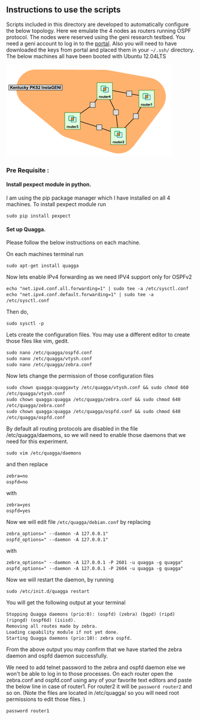 ## Instructions to use the scripts 
Scripts included in this directory are developed to automatically configure the below topology. Here we emulate the 4 nodes 
as routers running OSPF protocol. The nodes were reserved using the geni research testbed. You need a geni account to log in to the [portal](https://portal.geni.net/). Also you will need to have downloaded the keys from portal and placed them in your `~/.ssh/` directory. The below machines all have been booted with Ubuntu 12.04LTS

<img src="geniTopology.png">

### Pre Requisite : 
#### Install pexpect module in python.
I am using the pip package manager which I have 
installed on all 4 machines. To install pexpect module run 
```
sudo pip install pexpect
```
#### Set up Quagga.
Please follow the below instructions on each machine. 

On each machines terminal run 

    sudo apt-get install quagga 

Now lets enable IPv4 forwarding as we need IPV4 support only for OSPFv2 

    echo "net.ipv4.conf.all.forwarding=1" | sudo tee -a /etc/sysctl.conf 
    echo "net.ipv4.conf.default.forwarding=1" | sudo tee -a /etc/sysctl.conf

Then do, 

    sudo sysctl -p 

Lets create the configuration files. You may use a different editor to create those files like vim, gedit.  

    sudo nano /etc/quagga/ospfd.conf 
    sudo nano /etc/quagga/vtysh.conf 
    sudo nano /etc/quagga/zebra.conf 
    
Now lets change the permission of those configuration files 
    
    sudo chown quagga:quaggavty /etc/quagga/vtysh.conf && sudo chmod 660 /etc/quagga/vtysh.conf 
    sudo chown quagga:quagga /etc/quagga/zebra.conf && sudo chmod 640 /etc/quagga/zebra.conf 
    sudo chown quagga:quagga /etc/quagga/ospfd.conf && sudo chmod 640 /etc/quagga/ospfd.conf

By default all routing protocols are disabled in the file /etc/quagga/daemons, so we will need to enable those daemons that we need for this experiment. 

    sudo vim /etc/quagga/daemons

and then replace 

    zebra=no
    ospfd=no
with 

    zebra=yes
    ospfd=yes
    
Now we will edit file `/etc/quagga/debian.conf` by replacing 

    zebra_options=" --daemon -A 127.0.0.1"
    ospfd_options=" --daemon -A 127.0.0.1"

with

    zebra_options=" --daemon -A 127.0.0.1 -P 2601 -u quagga -g quagga"
    ospfd_options=" --daemon -A 127.0.0.1 -P 2604 -u quagga -g quagga"

Now we will restart the daemon, by running

    sudo /etc/init.d/quagga restart 

You will get the following output at your terminal 

    Stopping Quagga daemons (prio:0): (ospfd) (zebra) (bgpd) (ripd) (ripngd) (ospf6d) (isisd).
    Removing all routes made by zebra.
    Loading capability module if not yet done.
    Starting Quagga daemons (prio:10): zebra ospfd.

From the above output you may confirm that we have started the zebra daemon and ospfd daemon successfully. 

We need to add telnet password to the zebra and ospfd daemon else we won't be able to log in to those processes. 
On each router open the zebra.conf and ospfd.conf using any of your favorite text editors and paste the below line 
in case of router1. For router2 it will be `password router2` and so on. (Note the files are located in /etc/quagga/ so you will need root permissions to edit those files. )
```
password router1
```

